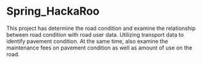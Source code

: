 # Spring_HackaRoo
This project has determine the road condition and examine the relationship between road condition with road user data. 
Utilizing transport data to identify pavement condition. At the same time, also examine the maintenance fees on pavement condition as well as amount of use on the road.
